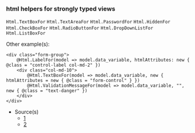 ### html helpers for strongly typed views

`Html.TextBoxFor`
`Html.TextAreaFor`
`Html.PasswordFor`
`Html.HiddenFor`
`Html.CheckBoxFor`
`Html.RadioButtonFor`
`Html.DropDownListFor`
`Html.ListBoxFor`
  
Other example(s):

```
<div class="form-group">
    @Html.LabelFor(model => model.data_variable, htmlAttributes: new { @class = "control-label col-md-2" })
    <div class="col-md-10">
        @Html.TextBoxFor(model => model.data_variable, new { htmlAttributes = new { @class = "form-control" } })
        @Html.ValidationMessageFor(model => model.data_variable, "", new { @class = "text-danger" })
    </div>
</div>
```

- Source(s)
  - [1](https://www.codeproject.com/Articles/787320/An-Absolute-Beginners-Tutorial-on-HTML-Helpers-and)
  - [2](link2)
